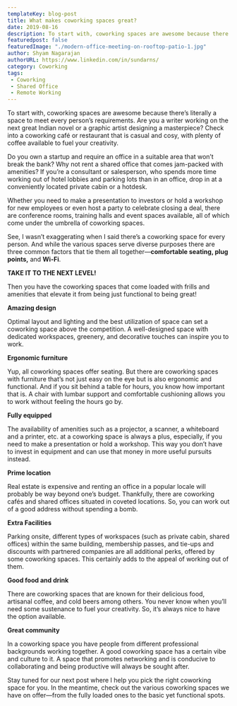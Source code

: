 ```yaml
---
templateKey: blog-post
title: What makes coworking spaces great?
date: 2019-08-16
description: To start with, coworking spaces are awesome because there’s literally a space to meet every person’s requirements.
featuredpost: false
featuredImage: "./modern-office-meeting-on-rooftop-patio-1.jpg"
author: Shyam Nagarajan
authorURL: https://www.linkedin.com/in/sundarns/
category: Coworking
tags:
 - Coworking
 - Shared Office
 - Remote Working
---
```


<!--StartFragment-->

To start with, coworking spaces are awesome because there’s literally a space to meet every person’s requirements. Are you a writer working on the next great Indian novel or a graphic artist designing a masterpiece? Check into a coworking café or restaurant that is casual and cosy, with plenty of coffee available to fuel your creativity.

Do you own a startup and require an office in a suitable area that won’t break the bank? Why not rent a shared office that comes jam-packed with amenities? If you’re a consultant or salesperson, who spends more time working out of hotel lobbies and parking lots than in an office, drop in at a conveniently located private cabin or a hotdesk.

Whether you need to make a presentation to investors or hold a workshop for new employees or even host a party to celebrate closing a deal, there are conference rooms, training halls and event spaces available, all of which come under the umbrella of coworking spaces.

See, I wasn’t exaggerating when I said there’s a coworking space for every person. And while the various spaces serve diverse purposes there are three common factors that tie them all together—**comfortable seating, plug points,** and **Wi-Fi**.

**TAKE IT TO THE NEXT LEVEL!**

Then you have the coworking spaces that come loaded with frills and amenities that elevate it from being just functional to being great!

**Amazing design**

Optimal layout and lighting and the best utilization of space can set a coworking space above the competition. A well-designed space with dedicated workspaces, greenery, and decorative touches can inspire you to work.

**Ergonomic furniture**

Yup, all coworking spaces offer seating. But there are coworking spaces with furniture that’s not just easy on the eye but is also ergonomic and functional. And if you sit behind a table for hours, you know how important that is. A chair with lumbar support and comfortable cushioning allows you to work without feeling the hours go by.

**Fully equipped**

The availability of amenities such as a projector, a scanner, a whiteboard and a printer, etc. at a coworking space is always a plus, especially, if you need to make a presentation or hold a workshop. This way you don’t have to invest in equipment and can use that money in more useful pursuits instead.

**Prime location**

Real estate is expensive and renting an office in a popular locale will probably be way beyond one’s budget. Thankfully, there are coworking cafés and shared offices situated in coveted locations. So, you can work out of a good address without spending a bomb.

**Extra Facilities**

Parking onsite, different types of workspaces (such as private cabin, shared offices) within the same building, membership passes, and tie-ups and discounts with partnered companies are all additional perks, offered by some coworking spaces. This certainly adds to the appeal of working out of them.

**Good food and drink**

There are coworking spaces that are known for their delicious food, artisanal coffee, and cold beers among others. You never know when you’ll need some sustenance to fuel your creativity. So, it’s always nice to have the option available.

**Great community**

In a coworking space you have people from different professional backgrounds working together. A good coworking space has a certain vibe and culture to it. A space that promotes networking and is conducive to collaborating and being productive will always be sought after.

Stay tuned for our next post where I help you pick the right coworking space for you. In the meantime, check out the various coworking spaces we have on offer—from the fully loaded ones to the basic yet functional spots.

<!--EndFragment-->
